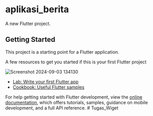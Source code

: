 # aplikasi_berita

A new Flutter project.

## Getting Started

This project is a starting point for a Flutter application.

A few resources to get you started if this is your first Flutter project


![Screenshot 2024-09-03 134130](https://github.com/user-attachments/assets/c8c8da1c-b4ad-49a8-b7a2-e3b0b397f6db)

- [Lab: Write your first Flutter app](https://docs.flutter.dev/get-started/codelab)
- [Cookbook: Useful Flutter samples](https://docs.flutter.dev/cookbook)

For help getting started with Flutter development, view the
[online documentation](https://docs.flutter.dev/), which offers tutorials,
samples, guidance on mobile development, and a full API reference.
#   T u g a s _ W i g e t 
 
 
